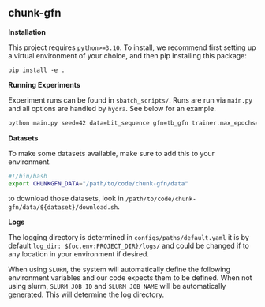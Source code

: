chunk-gfn
---------
**Installation**

This project requires `python>=3.10`. To install, we recommend first setting up
a virtual environment of your choice, and then pip installing this package:

`pip install -e .`

**Running Experiments**

Experiment runs can be found in `sbatch_scripts/`. Runs are run via `main.py` and all
options are handled by `hydra`. See below for an example.

```bash
python main.py seed=42 data=bit_sequence gfn=tb_gfn trainer.max_epochs=1000 data.max_len=128 gfn.replay_buffer.cutoff_distance=25 gfn.reward_temperature=0.3333 logger.wandb.name="prioritized-len-128"
```


**Datasets**

To make some datasets available, make sure to add this to your environment.

```bash
#!/bin/bash
export CHUNKGFN_DATA="/path/to/code/chunk-gfn/data"
```

to download those datasets, look in
`/path/to/code/chunk-gfn/data/${dataset}/download.sh`.

**Logs**

The logging directory is determined in `configs/paths/default.yaml` it is by default
`log_dir: ${oc.env:PROJECT_DIR}/logs/` and could be changed if to any location in
your environment if desired.

When using `SLURM`, the system will automatically define the following environment variables and our code expects them to be defined. When not using slurm, `SLURM_JOB_ID` and `SLURM_JOB_NAME` will be automatically generated. This will determine the log directory.
